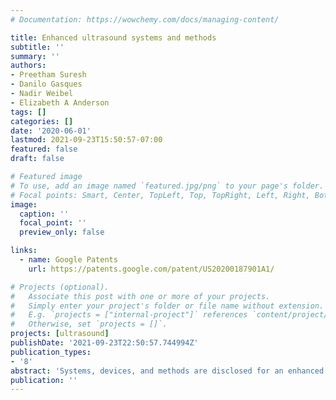 ```yaml
---
# Documentation: https://wowchemy.com/docs/managing-content/

title: Enhanced ultrasound systems and methods
subtitle: ''
summary: ''
authors:
- Preetham Suresh
- Danilo Gasques
- Nadir Weibel
- Elizabeth A Anderson
tags: []
categories: []
date: '2020-06-01'
lastmod: 2021-09-23T15:50:57-07:00
featured: false
draft: false

# Featured image
# To use, add an image named `featured.jpg/png` to your page's folder.
# Focal points: Smart, Center, TopLeft, Top, TopRight, Left, Right, BottomLeft, Bottom, BottomRight.
image:
  caption: ''
  focal_point: ''
  preview_only: false

links:
  - name: Google Patents
    url: https://patents.google.com/patent/US20200187901A1/

# Projects (optional).
#   Associate this post with one or more of your projects.
#   Simply enter your project's folder or file name without extension.
#   E.g. `projects = ["internal-project"]` references `content/project/deep-learning/index.md`.
#   Otherwise, set `projects = []`.
projects: [ultrasound]
publishDate: '2021-09-23T22:50:57.744994Z'
publication_types:
- '8'
abstract: 'Systems, devices, and methods are disclosed for an enhanced ultrasound system. A system may include an ultrasound probe. The system may include processing circuitry communicatively coupled to the ultrasound probe. The system may also include an AR device receiving image information from the processing circuitry and displaying one or more ultrasound images from the ultrasound probe in the field of view of an operator.'
publication: ''
---
```

